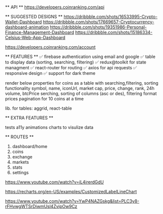 ** API **
https://developers.coinranking.com/api

** SUGGESTED DESIGNS **
https://dribbble.com/shots/16533995-Crypto-Wallet-Dashboard
https://dribbble.com/shots/17669657-Cryptocurrency-dashboard-animation
https://dribbble.com/shots/19351986-Personal-Finance-Management-Dashboard
https://dribbble.com/shots/15186334-Celsius-Web-App-Dashboard

https://developers.coinranking.com/account

** FEATURES **
✅ firebase authentication using email and google
✅ table to display data (sorting, searching, filtering)
✅ redux@toolkit for state managment
✅ react-router for routing
✅ axios for api requests
✅ responsive design
✅ support for dark theme

render below properties for coins as a table with searching,filtering, sorting functionality
symbol, name, iconUrl, market cap, price, change, rank, 24h volume, btcPrice
serching, sorting of columns (asc or des), filtering
format prices
pagination for 10 coins at a time

lib. for tables: aggrid, react-table

** EXTRA FEATURES **

tests
a11y
animations
charts to visulize data

** ROUTES **

1. dashboard/home
2. coins
3. exchange
4. markets
5. stats
6. settings

<!-- rechart -->

https://www.youtube.com/watch?v=iL4irerdGdU

https://recharts.org/en-US/examples/CustomizedLabelLineChart

https://www.youtube.com/watch?v=YwP4NAZGskg&list=PLC3y8-rFHvwgWTSrDiwmUsl4ZvipOw9Cz
